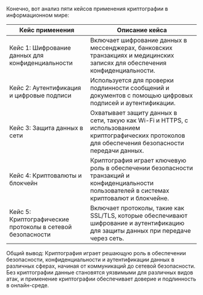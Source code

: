Конечно, вот анализ пяти кейсов применения криптографии в информационном мире:

| Кейс применения                                     | Описание кейса                                                                                                           |
|-----------------------------------------------------|--------------------------------------------------------------------------------------------------------------------------|
| Кейс 1: Шифрование данных для конфиденциальности    | Включает шифрование данных в мессенджерах, банковских транзакциях и медицинских записях для обеспечения конфиденциальности. |
| Кейс 2: Аутентификация и цифровые подписи           | Используется для проверки подлинности сообщений и документов с помощью цифровых подписей и аутентификации.                |
| Кейс 3: Защита данных в сети                         | Охватывает защиту данных в сети, такую как Wi-Fi и HTTPS, с использованием криптографических протоколов для обеспечения безопасности передачи данных. |
| Кейс 4: Криптовалюты и блокчейн                    | Криптография играет ключевую роль в обеспечении безопасности транзакций и конфиденциальности пользователей в системах криптовалют и блокчейне. |
| Кейс 5: Криптографические протоколы в сетевой безопасности | Включает протоколы, такие как SSL/TLS, которые обеспечивают шифрование и аутентификацию для защиты данных при передаче через сеть. |

Общий вывод: Криптография играет решающую роль в обеспечении безопасности, конфиденциальности и аутентификации данных в различных сферах, начиная от коммуникаций до сетевой безопасности. Без криптографии данные становятся уязвимыми для различных видов атак, и применение криптографии обеспечивает доверие и подлинность в онлайн-среде.